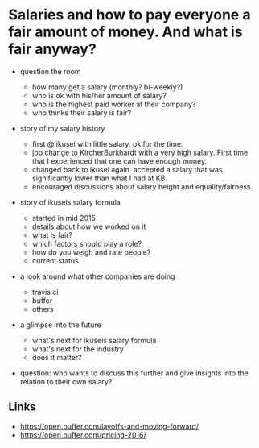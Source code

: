 # Salaries and how to pay everyone a fair amount of money. And what is fair anyway?

- question the room
  - how many get a salary (monthly? bi-weekly?)
  - who is ok with his/her amount of salary?
  - who is the highest paid worker at their company?
  - who thinks their salary is fair?

- story of my salary history
  - first @ ikusei with little salary. ok for the time.
  - job change to KircherBurkhardt with a very high salary. First time that I
    experienced that one can have enough money.
  - changed back to ikusei again. accepted a salary that was significantly lower
    than what I had at KB.
  - encouraged discussions about salary height and equality/fairness

- story of ikuseis salary formula
  - started in mid 2015
  - details about how we worked on it
  - what is fair?
  - which factors should play a role?
  - how do you weigh and rate people?
  - current status

- a look around what other companies are doing
  - travis ci
  - buffer
  - others

- a glimpse into the future
  - what's next for ikuseis salary formula
  - what's next for the industry
  - does it matter?

- question: who wants to discuss this further and give insights into the
  relation to their own salary?

## Links

- https://open.buffer.com/layoffs-and-moving-forward/
- https://open.buffer.com/pricing-2016/
